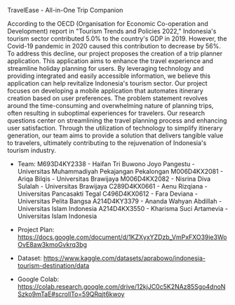 
TravelEase - All-in-One Trip Companion

According to the OECD (Organisation for Economic Co-operation and Development) report in "Tourism Trends and Policies 2022," Indonesia's tourism sector contributed 5.0% to the country's GDP in 2019. However, the Covid-19 pandemic in 2020 caused this contribution to decrease by 56%. To address this decline, our project proposes the creation of a trip planner application. This application aims to enhance the travel experience and streamline holiday planning for users. By leveraging technology and providing integrated and easily accessible information, we believe this application can help revitalize Indonesia's tourism sector. Our project focuses on developing a mobile application that automates itinerary creation based on user preferences. The problem statement revolves around the time-consuming and overwhelming nature of planning trips, often resulting in suboptimal experiences for travelers. Our research questions center on streamlining the travel planning process and enhancing user satisfaction. Through the utilization of technology to simplify itinerary generation, our team aims to provide a solution that delivers tangible value to travelers, ultimately contributing to the rejuvenation of Indonesia's tourism industry.

- Team:
M693D4KY2338 - Haifan Tri Buwono Joyo Pangestu - Universitas Muhammadiyah Pekajangan Pekalongan
M006D4KX2081 - Ariqa Bilqis - Universitas Brawijaya
M006D4KX2082 - Nisrina Diva Sulalah - Universitas Brawijaya
C289D4KX0661 - Aenu Rizqiana - Universitas Pancasakti Tegal
C496D4KX0612 - Fara Deviana - Universitas Pelita Bangsa
A214D4KY3379 - Ananda Wahyan Abdillah - Universitas Islam Indonesia
A214D4KX3550 - Kharisma Suci Artamevia - Universitas Islam Indonesia


- Project Plan:
https://docs.google.com/document/d/1KZXyxYZDzb_VmPxFXO39ie3WoOvE8aw3kmoGvkrq3bg

- Dataset:
https://www.kaggle.com/datasets/aprabowo/indonesia-tourism-destination/data

- Google Colab:
https://colab.research.google.com/drive/12kjJC0c5K2NAz85Sgo4dnoNSzko9mTaE#scrollTo=59QRqjt6kwoy
